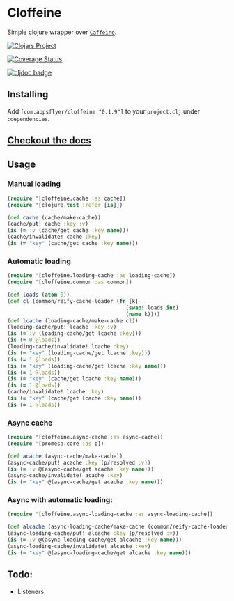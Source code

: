 # Cloffeine 

Simple clojure wrapper over [`Caffeine`](https://github.com/ben-manes/caffeine).

[![Clojars Project](https://img.shields.io/clojars/v/com.appsflyer/cloffeine.svg)](https://clojars.org/com.appsflyer/cloffeine)

[![Coverage Status](https://coveralls.io/repos/github/AppsFlyer/cloffeine/badge.svg?branch=master)](https://coveralls.io/github/AppsFlyer/cloffeine?branch=master)

[![cljdoc badge](https://cljdoc.org/badge/com.appsflyer/cloffeine)](https://cljdoc.org/d/com.appsflyer/cloffeine/CURRENT)

## Installing
Add `[com.appsflyer/cloffeine "0.1.9"]` to your `project.clj` under `:dependencies`.

## [Checkout the docs](https://appsflyer.github.io/cloffeine/index.html)



## Usage

### Manual loading

```clojure
(require '[cloffeine.cache :as cache])
(require '[clojure.test :refer [is]])

(def cache (cache/make-cache))
(cache/put! cache :key :v)
(is (= :v (cache/get cache :key name)))
(cache/invalidate! cache :key)
(is (= "key" (cache/get cache :key name)))
```

### Automatic loading

```clojure
(require '[cloffeine.loading-cache :as loading-cache])
(require '[cloffeine.common :as common])

(def loads (atom 0))
(def cl (common/reify-cache-loader (fn [k]
                                      (swap! loads inc)
                                      (name k))))
(def lcache (loading-cache/make-cache cl))
(loading-cache/put! lcache :key :v)
(is (= :v (loading-cache/get lcache :key)))
(is (= 0 @loads))
(loading-cache/invalidate! lcache :key)
(is (= "key" (loading-cache/get lcache :key)))
(is (= 1 @loads))
(is (= "key" (loading-cache/get lcache :key name)))
(is (= 1 @loads))
(is (= "key" (cache/get lcache :key name)))
(is (= 1 @loads))
(cache/invalidate! lcache :key)
(is (= "key" (cache/get lcache :key name)))
(is (= 1 @loads))
```

### Async cache

```clojure
(require '[cloffeine.async-cache :as async-cache])
(require '[promesa.core :as p])

(def acache (async-cache/make-cache))
(async-cache/put! acache :key (p/resolved :v))
(is (= :v @(async-cache/get acache :key name)))
(async-cache/invalidate! acache :key)
(is (= "key" @(async-cache/get acache :key name)))
```

### Async with automatic loading:

```clojure
(require '[cloffeine.async-loading-cache :as async-loading-cache])

(def alcache (async-loading-cache/make-cache (common/reify-cache-loader name)))
(async-loading-cache/put! alcache :key (p/resolved :v))
(is (= :v @(async-loading-cache/get alcache :key name)))
(async-loading-cache/invalidate! alcache :key)
(is (= "key" @(async-loading-cache/get alcache :key name)))
```

Todo:
-----
* Listeners
